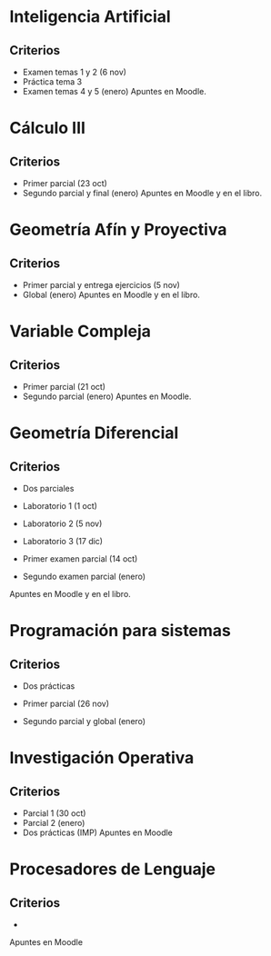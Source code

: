 # Inteligencia Artificial
## Criterios
- Examen temas 1 y 2 (6 nov)
- Práctica tema 3
- Examen temas 4 y 5 (enero)
Apuntes en Moodle.

# Cálculo III
## Criterios
- Primer parcial (23 oct)
- Segundo parcial y final (enero)
Apuntes en Moodle y en el libro.

# Geometría Afín y Proyectiva
## Criterios
- Primer parcial y entrega ejercicios (5 nov)
- Global (enero)
Apuntes en Moodle y en el libro.


# Variable Compleja
## Criterios
- Primer parcial (21 oct)
- Segundo parcial (enero)
Apuntes en Moodle.

# Geometría Diferencial
## Criterios
 - Dos parciales
- Laboratorio 1 (1 oct)
- Laboratorio 2 (5 nov)
- Laboratorio 3 (17 dic)

- Primer examen parcial (14 oct)
- Segundo examen parcial (enero)

Apuntes en Moodle y en el libro.

# Programación para sistemas
## Criterios
- Dos prácticas

- Primer parcial (26 nov)
- Segundo parcial y global (enero)

# Investigación Operativa
## Criterios
- Parcial 1 (30 oct)
- Parcial 2 (enero)
- Dos prácticas (IMP)
Apuntes en Moodle

# Procesadores de Lenguaje
## Criterios
- 
Apuntes en Moodle